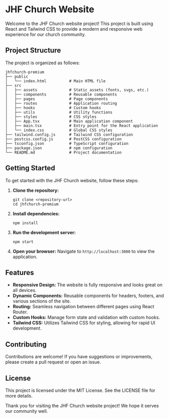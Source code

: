 # JHF Church Website

Welcome to the JHF Church website project! This project is built using React and Tailwind CSS to provide a modern and responsive web experience for our church community.

## Project Structure

The project is organized as follows:

```
jhfchurch-premium
├── public
│   └── index.html          # Main HTML file
├── src
│   ├── assets              # Static assets (fonts, svgs, etc.)
│   ├── components          # Reusable components
│   ├── pages               # Page components
│   ├── routes              # Application routing
│   ├── hooks               # Custom hooks
│   ├── utils               # Utility functions
│   ├── styles              # CSS styles
│   ├── App.tsx             # Main application component
│   ├── main.tsx            # Entry point for the React application
│   └── index.css           # Global CSS styles
├── tailwind.config.js      # Tailwind CSS configuration
├── postcss.config.js       # PostCSS configuration
├── tsconfig.json           # TypeScript configuration
├── package.json            # npm configuration
└── README.md               # Project documentation
```

## Getting Started

To get started with the JHF Church website, follow these steps:

1. **Clone the repository:**
   ```
   git clone <repository-url>
   cd jhfchurch-premium
   ```

2. **Install dependencies:**
   ```
   npm install
   ```

3. **Run the development server:**
   ```
   npm start
   ```

4. **Open your browser:**
   Navigate to `http://localhost:3000` to view the application.

## Features

- **Responsive Design:** The website is fully responsive and looks great on all devices.
- **Dynamic Components:** Reusable components for headers, footers, and various sections of the site.
- **Routing:** Seamless navigation between different pages using React Router.
- **Custom Hooks:** Manage form state and validation with custom hooks.
- **Tailwind CSS:** Utilizes Tailwind CSS for styling, allowing for rapid UI development.

## Contributing

Contributions are welcome! If you have suggestions or improvements, please create a pull request or open an issue.

## License

This project is licensed under the MIT License. See the LICENSE file for more details.

Thank you for visiting the JHF Church website project! We hope it serves our community well.